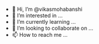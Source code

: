 - 👋 Hi, I’m @vikasmohabanshi
- 👀 I’m interested in ...
- 🌱 I’m currently learning ...
- 💞️ I’m looking to collaborate on ...
- 📫 How to reach me ...

<!---
vikasmohabanshi/vikasmohabanshi is a ✨ special ✨ repository because its `README.md` (this file) appears on your GitHub profile.
You can click the Preview link to take a look at your changes.
--->
